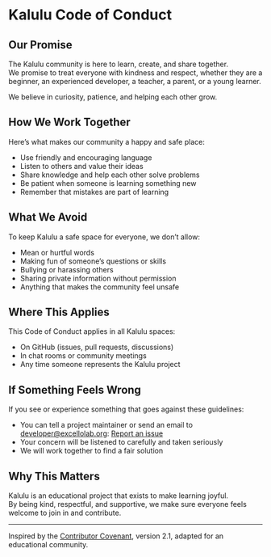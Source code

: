 # Kalulu Code of Conduct

## Our Promise

The Kalulu community is here to learn, create, and share together.  
We promise to treat everyone with kindness and respect, whether they are a beginner, an experienced developer, a teacher, a parent, or a young learner.

We believe in curiosity, patience, and helping each other grow.

## How We Work Together

Here’s what makes our community a happy and safe place:

- Use friendly and encouraging language
- Listen to others and value their ideas
- Share knowledge and help each other solve problems
- Be patient when someone is learning something new
- Remember that mistakes are part of learning

## What We Avoid

To keep Kalulu a safe space for everyone, we don’t allow:

- Mean or hurtful words
- Making fun of someone’s questions or skills
- Bullying or harassing others
- Sharing private information without permission
- Anything that makes the community feel unsafe

## Where This Applies

This Code of Conduct applies in all Kalulu spaces:
- On GitHub (issues, pull requests, discussions)
- In chat rooms or community meetings
- Any time someone represents the Kalulu project

## If Something Feels Wrong

If you see or experience something that goes against these guidelines:
- You can tell a project maintainer or send an email to developer@excellolab.org: [Report an issue](mailto:developer@excellolab.org?subject=Kalulu%20Code%20of%20Conduct%20Report&body=Describe%20your%20concern%20here...)
- Your concern will be listened to carefully and taken seriously
- We will work together to find a fair solution

## Why This Matters

Kalulu is an educational project that exists to make learning joyful.  
By being kind, respectful, and supportive, we make sure everyone feels welcome to join in and contribute.

---

Inspired by the [Contributor Covenant](https://www.contributor-covenant.org), version 2.1, adapted for an educational community.

